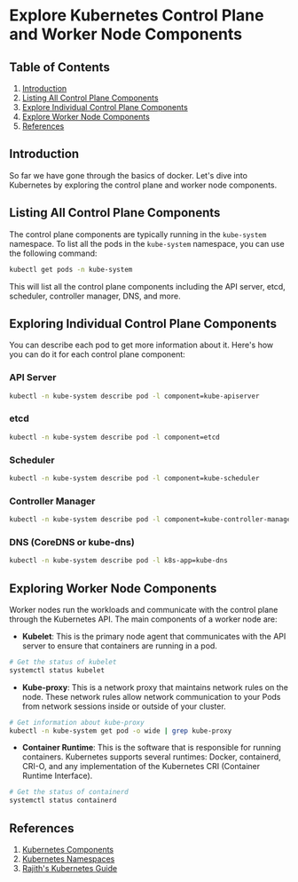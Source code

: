 
# Explore Kubernetes Control Plane and Worker Node Components

## Table of Contents

1. [Introduction](#introduction)
2. [Listing All Control Plane Components](#listing-all-control-plane-components)
3. [Explore Individual Control Plane Components](#exploring-individual-control-plane-components)
4. [Explore Worker Node Components](#exploring-worker-node-components)
5. [References](#references)

## Introduction

So far we have gone through the basics of docker. Let's dive into Kubernetes by exploring the control plane and worker node components.
## Listing All Control Plane Components

The control plane components are typically running in the `kube-system` namespace. To list all the pods in the `kube-system` namespace, you can use the following command:

```bash
kubectl get pods -n kube-system
```

This will list all the control plane components including the API server, etcd, scheduler, controller manager, DNS, and more.

## Exploring Individual Control Plane Components

You can describe each pod to get more information about it. Here's how you can do it for each control plane component:

### API Server

```bash
kubectl -n kube-system describe pod -l component=kube-apiserver
```

### etcd

```bash
kubectl -n kube-system describe pod -l component=etcd
```

### Scheduler

```bash
kubectl -n kube-system describe pod -l component=kube-scheduler
```

### Controller Manager

```bash
kubectl -n kube-system describe pod -l component=kube-controller-manager
```

### DNS (CoreDNS or kube-dns)

```bash
kubectl -n kube-system describe pod -l k8s-app=kube-dns
```

## Exploring Worker Node Components

Worker nodes run the workloads and communicate with the control plane through the Kubernetes API. The main components of a worker node are:

- **Kubelet**: This is the primary node agent that communicates with the API server to ensure that containers are running in a pod.

```bash
# Get the status of kubelet
systemctl status kubelet
```

- **Kube-proxy**: This is a network proxy that maintains network rules on the node. These network rules allow network communication to your Pods from network sessions inside or outside of your cluster.

```bash
# Get information about kube-proxy
kubectl -n kube-system get pod -o wide | grep kube-proxy
```

- **Container Runtime**: This is the software that is responsible for running containers. Kubernetes supports several runtimes: Docker, containerd, CRI-O, and any implementation of the Kubernetes CRI (Container Runtime Interface).

```bash
# Get the status of containerd
systemctl status containerd
```

## References

1. [Kubernetes Components](https://kubernetes.io/docs/concepts/overview/components/)
2. [Kubernetes Namespaces](https://kubernetes.io/docs/concepts/overview/working-with-objects/namespaces/)
3. [Rajith's Kubernetes Guide](https://www.rajith.in/Kubernetes/)
